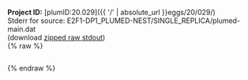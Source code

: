 **Project ID:** [plumID:20.029]({{ '/' | absolute_url }}eggs/20/029/)  
Stderr for source:  E2F1-DP1_PLUMED-NEST/SINGLE_REPLICA/plumed-main.dat   
(download [zipped raw stdout](plumed-main.dat.plumed_master.stdout.txt.zip))  
{% raw %}
<pre>
</pre>
{% endraw %}
